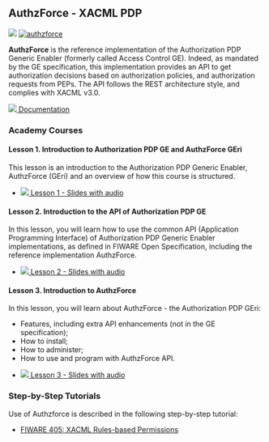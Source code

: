 <h2> AuthzForce - XACML PDP</h2>

[![](https://nexus.lab.fiware.org/repository/raw/public/badges/chapters/security.svg)](https://www.fiware.org/developers/catalogue/)
[![authzforce](https://img.shields.io/badge/tag-authzforce-orange.svg?logo=stackoverflow)](http://stackoverflow.com/questions/tagged/authzforce)

**AuthzForce** is the reference implementation of the Authorization PDP Generic
Enabler (formerly called Access Control GE). Indeed, as mandated by the GE
specification, this implementation provides an API to get authorization
decisions based on authorization policies, and authorization requests from PEPs.
The API follows the REST architecture style, and complies with XACML v3.0.

[![](https://fiware.github.io/academy/img/books.png) Documentation](https://authzforce-ce-fiware.rtfd.io/)

<h3>Academy Courses</h3>

<h4>Lesson 1. Introduction to Authorization PDP GE and AuthzForce GEri</h4>

This lesson is an introduction to the Authorization PDP Generic Enabler,
AuthzForce (GEri) and an overview of how this course is structured.

-   <a href="https://fiware.github.io/academy/authzforce/authzforce1.pptx">![](https://fiware.github.io/academy/img/doc.svg)
    Lesson 1 - Slides with audio</a>

<h4>Lesson 2. Introduction to the API of Authorization PDP GE</h4>

In this lesson, you will learn how to use the common API (Application
Programming Interface) of Authorization PDP Generic Enabler implementations, as
defined in FIWARE Open Specification, including the reference implementation
AuthzForce.

-   <a href="https://fiware.github.io/academy/authzforce/authzforce2.pptx">![](https://fiware.github.io/academy/img/doc.svg)
    Lesson 2 - Slides with audio</a>

<h4>Lesson 3. Introduction to AuthzForce</h4>

In this lesson, you will learn about AuthzForce - the Authorization PDP GEri:

-   Features, including extra API enhancements (not in the GE specification);
-   How to install;
-   How to administer;
-   How to use and program with AuthzForce API.

<span/>

-   <a href="https://fiware.github.io/academy/authzforce/authzforce3.pptx">![](https://fiware.github.io/academy/img/doc.svg)
    Lesson 3 - Slides with audio</a>

<h3>Step-by-Step Tutorials</h3>

Use of Authzforce is described in the following step-by-step tutorial:

-   [FIWARE 405: XACML Rules-based Permissions](https://fiware-tutorials.readthedocs.io/en/latest/xacml-access-rules)
